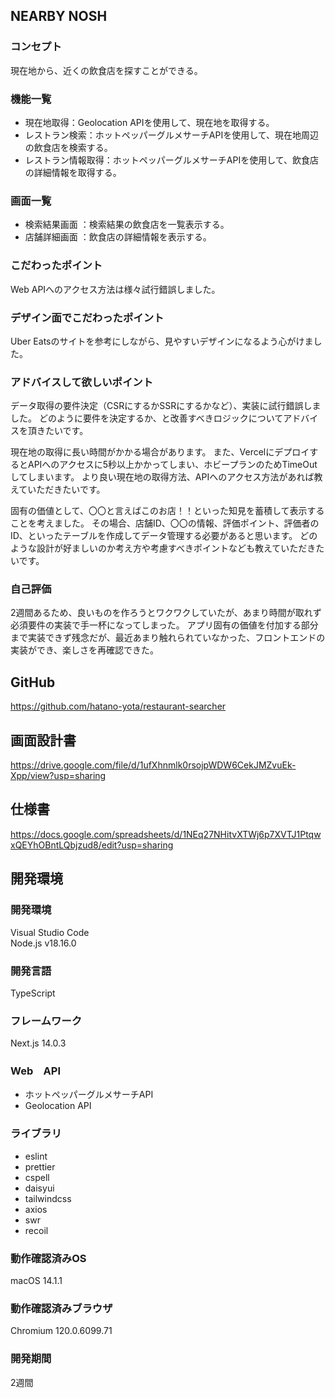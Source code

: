 ## NEARBY NOSH

### コンセプト
現在地から、近くの飲食店を探すことができる。

### 機能一覧
- 現在地取得：Geolocation APIを使用して、現在地を取得する。
- レストラン検索：ホットペッパーグルメサーチAPIを使用して、現在地周辺の飲食店を検索する。
- レストラン情報取得：ホットペッパーグルメサーチAPIを使用して、飲食店の詳細情報を取得する。

### 画面一覧
- 検索結果画面 ：検索結果の飲食店を一覧表示する。
- 店舗詳細画面 ：飲食店の詳細情報を表示する。

### こだわったポイント
Web APIへのアクセス方法は様々試行錯誤しました。

### デザイン面でこだわったポイント
Uber Eatsのサイトを参考にしながら、見やすいデザインになるよう心がけました。

### アドバイスして欲しいポイント
データ取得の要件決定（CSRにするかSSRにするかなど）、実装に試行錯誤しました。
どのように要件を決定するか、と改善すべきロジックについてアドバイスを頂きたいです。

現在地の取得に長い時間がかかる場合があります。
また、VercelにデプロイするとAPIへのアクセスに5秒以上かかってしまい、ホビープランのためTimeOutしてしまいます。
より良い現在地の取得方法、APIへのアクセス方法があれば教えていただきたいです。

固有の価値として、〇〇と言えばこのお店！！といった知見を蓄積して表示することを考えました。
その場合、店舗ID、〇〇の情報、評価ポイント、評価者のID、といったテーブルを作成してデータ管理する必要があると思います。
どのような設計が好ましいのか考え方や考慮すべきポイントなども教えていただきたいです。

### 自己評価
2週間あるため、良いものを作ろうとワクワクしていたが、あまり時間が取れず必須要件の実装で手一杯になってしまった。
アプリ固有の価値を付加する部分まで実装できず残念だが、最近あまり触れられていなかった、フロントエンドの実装ができ、楽しさを再確認できた。

## GitHub
https://github.com/hatano-yota/restaurant-searcher

## 画面設計書
https://drive.google.com/file/d/1ufXhnmlk0rsojpWDW6CekJMZvuEk-Xpp/view?usp=sharing

## 仕様書
https://docs.google.com/spreadsheets/d/1NEq27NHitvXTWj6p7XVTJ1PtqwxQEYhOBntLQbjzud8/edit?usp=sharing

## 開発環境
### 開発環境
Visual Studio Code <br />
Node.js v18.16.0                                                                                      

### 開発言語
TypeScript

### フレームワーク
Next.js 14.0.3

### Web　API
- ホットペッパーグルメサーチAPI
- Geolocation API

### ライブラリ
- eslint
- prettier
- cspell
- daisyui
- tailwindcss
- axios
- swr
- recoil

### 動作確認済みOS
macOS 14.1.1

### 動作確認済みブラウザ
Chromium 120.0.6099.71

### 開発期間
2週間


